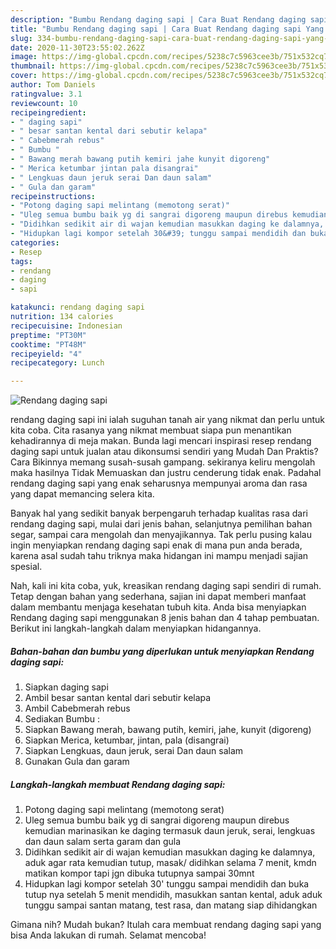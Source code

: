 ```yaml
---
description: "Bumbu Rendang daging sapi | Cara Buat Rendang daging sapi Yang Menggugah Selera"
title: "Bumbu Rendang daging sapi | Cara Buat Rendang daging sapi Yang Menggugah Selera"
slug: 334-bumbu-rendang-daging-sapi-cara-buat-rendang-daging-sapi-yang-menggugah-selera
date: 2020-11-30T23:55:02.262Z
image: https://img-global.cpcdn.com/recipes/5238c7c5963cee3b/751x532cq70/rendang-daging-sapi-foto-resep-utama.jpg
thumbnail: https://img-global.cpcdn.com/recipes/5238c7c5963cee3b/751x532cq70/rendang-daging-sapi-foto-resep-utama.jpg
cover: https://img-global.cpcdn.com/recipes/5238c7c5963cee3b/751x532cq70/rendang-daging-sapi-foto-resep-utama.jpg
author: Tom Daniels
ratingvalue: 3.1
reviewcount: 10
recipeingredient:
- " daging sapi"
- " besar santan kental dari sebutir kelapa"
- " Cabebmerah rebus"
- " Bumbu "
- " Bawang merah bawang putih kemiri jahe kunyit digoreng"
- " Merica ketumbar jintan pala disangrai"
- " Lengkuas daun jeruk serai Dan daun salam"
- " Gula dan garam"
recipeinstructions:
- "Potong daging sapi melintang (memotong serat)"
- "Uleg semua bumbu baik yg di sangrai digoreng maupun direbus kemudian marinasikan ke daging termasuk daun jeruk, serai, lengkuas dan daun salam serta garam dan gula"
- "Didihkan sedikit air di wajan kemudian masukkan daging ke dalamnya, aduk agar rata kemudian tutup, masak/ didihkan selama 7 menit, kmdn matikan kompor tapi jgn dibuka tutupnya sampai 30mnt"
- "Hidupkan lagi kompor setelah 30&#39; tunggu sampai mendidih dan buka tutup nya setelah 5 menit mendidih, masukkan santan kental, aduk aduk tunggu sampai santan matang, test rasa, dan matang siap dihidangkan"
categories:
- Resep
tags:
- rendang
- daging
- sapi

katakunci: rendang daging sapi 
nutrition: 134 calories
recipecuisine: Indonesian
preptime: "PT30M"
cooktime: "PT48M"
recipeyield: "4"
recipecategory: Lunch

---
```



![Rendang daging sapi](https://img-global.cpcdn.com/recipes/5238c7c5963cee3b/751x532cq70/rendang-daging-sapi-foto-resep-utama.jpg)


rendang daging sapi ini ialah suguhan tanah air yang nikmat dan perlu untuk kita coba. Cita rasanya yang nikmat membuat siapa pun menantikan kehadirannya di meja makan.
Bunda lagi mencari inspirasi resep rendang daging sapi untuk jualan atau dikonsumsi sendiri yang Mudah Dan Praktis? Cara Bikinnya memang susah-susah gampang. sekiranya keliru mengolah maka hasilnya Tidak Memuaskan dan justru cenderung tidak enak. Padahal rendang daging sapi yang enak seharusnya mempunyai aroma dan rasa yang dapat memancing selera kita.

Banyak hal yang sedikit banyak berpengaruh terhadap kualitas rasa dari rendang daging sapi, mulai dari jenis bahan, selanjutnya pemilihan bahan segar, sampai cara mengolah dan menyajikannya. Tak perlu pusing kalau ingin menyiapkan rendang daging sapi enak di mana pun anda berada, karena asal sudah tahu triknya maka hidangan ini mampu menjadi sajian spesial.




Nah, kali ini kita coba, yuk, kreasikan rendang daging sapi sendiri di rumah. Tetap dengan bahan yang sederhana, sajian ini dapat memberi manfaat dalam membantu menjaga kesehatan tubuh kita. Anda bisa menyiapkan Rendang daging sapi menggunakan 8 jenis bahan dan 4 tahap pembuatan. Berikut ini langkah-langkah dalam menyiapkan hidangannya.

<!--inarticleads1-->

##### Bahan-bahan dan bumbu yang diperlukan untuk menyiapkan Rendang daging sapi:

1. Siapkan  daging sapi
1. Ambil  besar santan kental dari sebutir kelapa
1. Ambil  Cabebmerah rebus
1. Sediakan  Bumbu :
1. Siapkan  Bawang merah, bawang putih, kemiri, jahe, kunyit (digoreng)
1. Siapkan  Merica, ketumbar, jintan, pala (disangrai)
1. Siapkan  Lengkuas, daun jeruk, serai Dan daun salam
1. Gunakan  Gula dan garam




<!--inarticleads2-->

##### Langkah-langkah membuat Rendang daging sapi:

1. Potong daging sapi melintang (memotong serat)
1. Uleg semua bumbu baik yg di sangrai digoreng maupun direbus kemudian marinasikan ke daging termasuk daun jeruk, serai, lengkuas dan daun salam serta garam dan gula
1. Didihkan sedikit air di wajan kemudian masukkan daging ke dalamnya, aduk agar rata kemudian tutup, masak/ didihkan selama 7 menit, kmdn matikan kompor tapi jgn dibuka tutupnya sampai 30mnt
1. Hidupkan lagi kompor setelah 30&#39; tunggu sampai mendidih dan buka tutup nya setelah 5 menit mendidih, masukkan santan kental, aduk aduk tunggu sampai santan matang, test rasa, dan matang siap dihidangkan




Gimana nih? Mudah bukan? Itulah cara membuat rendang daging sapi yang bisa Anda lakukan di rumah. Selamat mencoba!
